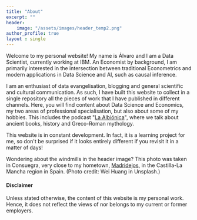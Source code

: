 ```yaml
---
title: "About"
excerpt: ""
header:
    image: "/assets/images/header_temp2.png"
author_profile: true
layout : single
---
```


Welcome to my personal website! My name is Álvaro and I am a Data Scientist, currently working at IBM. An Economist by background, I am primarily interested in the intersection between traditional Econometrics and modern applications in Data Science and AI, such as causal inference. 

I am an enthusiast of data evangelisation, blogging and general scientific and cultural communication. As such, I have built this website to collect in a single repository all the pieces of work that I have published in different channels. Here, you will find content about Data Science and Economics, my two areas of professional specialisation, but also about some of my hobbies. This includes the podcast "[La Albiónica](/_pages/podcast/)", where we talk about ancient books, history and Greco-Roman mythology. 

This website is in constant development. In fact, it is a learning project for me, so don't be surprised if it looks entirely different if you revisit it in a matter of days! 

Wondering about the windmills in the header image? This photo was taken in Consuegra, very close to my hometown, [Madridejos](https://www.google.com/maps/place/45710+Madridejos,+Toledo,+Spain/@39.4714388,-3.5501253,4472m/data=!3m2!1e3!4b1!4m5!3m4!1s0xd6990fcfb5a6c5d:0xb035db616bb6aa52!8m2!3d39.4717383!4d-3.5332049), in the Castilla-La Mancha region in Spain. (Photo credit: Wei Huang in Unsplash.)

#### Disclaimer
Unless stated otherwise, the content of this website is my personal work. Hence, it does not reflect the views of nor belongs to my current or former employers. 
